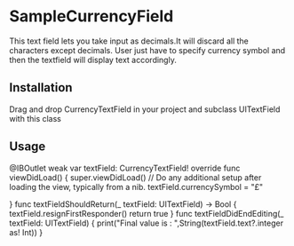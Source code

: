 # SampleCurrencyField
This text field lets you take input as decimals.It will discard all the characters except decimals. User just have to specify currency symbol and then the textfield will display text accordingly.

## Installation
Drag and drop CurrencyTextField in your project and subclass UITextField with this class

## Usage

 @IBOutlet weak var textField: CurrencyTextField!
    override func viewDidLoad() {
        super.viewDidLoad()
        // Do any additional setup after loading the view, typically from a nib.
        textField.currencySymbol = "£"
        
   }
   func textFieldShouldReturn(_ textField: UITextField) -> Bool {
        textField.resignFirstResponder()
        return true
    }
   func textFieldDidEndEditing(_ textField: UITextField) {
        print("Final value is : ",String(textField.text?.integer as! Int))
    }
